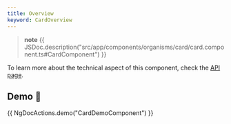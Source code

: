 ```yaml
---
title: Overview
keyword: CardOverview
---
```


> **note**
> {{ JSDoc.description("src/app/components/organisms/card/card.component.ts#CardComponent") }}

To learn more about the technical aspect of this component, check the [API page](https://louiiuol.github.io/ngx-lib/api/classes/api/CardComponent).

## Demo 👀
{{ NgDocActions.demo("CardDemoComponent") }}
